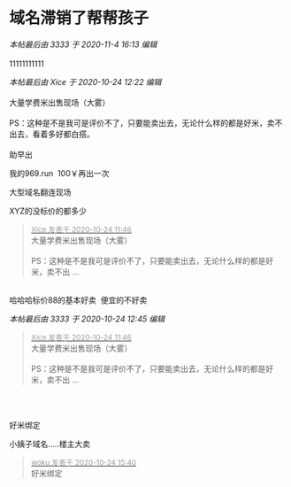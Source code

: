 # 域名滞销了帮帮孩子


<i class="pstatus"> 本帖最后由 3333 于 2020-11-4 16:13 编辑 </i><br />
<br />
11111111111

<i class="pstatus"> 本帖最后由 Xice 于 2020-10-24 12:22 编辑 </i><br />
<br />
大量学费米出售现场（大雾）<br />
<br />
PS：这种是不是我可是评价不了，只要能卖出去，无论什么样的都是好米，卖不出去，看着多好都白搭。<br />
<br />
助早出<img id="aimg_x40Qf" onclick="zoom(this, this.src, 0, 0, 0)" class="zoom" src="https://cdn.jsdelivr.net/gh/hishis/forum-master/public/images/patch.gif" onmouseover="img_onmouseoverfunc(this)" onload="thumbImg(this)" border="0" alt="" />

我的969.run&nbsp;&nbsp;100￥再出一次

大型域名翻连现场

XYZ的没标价的都多少

<div class="quote"><blockquote><font size="2"><a href="https://www.hostloc.com/forum.php?mod=redirect&amp;goto=findpost&amp;pid=9345082&amp;ptid=757918" target="_blank"><font color="#999999">Xice 发表于 2020-10-24 11:46</font></a></font><br />
大量学费米出售现场（大雾）<br />
<br />
PS：这种是不是我可是评价不了，只要能卖出去，无论什么样的都是好米，卖不出 ...</blockquote></div><br />
哈哈哈标价88的基本好卖&nbsp;&nbsp;便宜的不好卖

<i class="pstatus"> 本帖最后由 3333 于 2020-10-24 12:45 编辑 </i><br />
<div class="quote"><blockquote><font size="2"><a href="https://www.hostloc.com/forum.php?mod=redirect&amp;goto=findpost&amp;pid=9345082&amp;ptid=757918" target="_blank"><font color="#999999">Xice 发表于 2020-10-24 11:46</font></a></font><br />
大量学费米出售现场（大雾）<br />
<br />
PS：这种是不是我可是评价不了，只要能卖出去，无论什么样的都是好米，卖不出 ...</blockquote></div><br />
<br />
<img id="aimg_PwH5y" onclick="zoom(this, this.src, 0, 0, 0)" class="zoom" src="https://img.hapa.cc/images/2020/10/24/QQ20201024124217.png" onmouseover="img_onmouseoverfunc(this)" onload="thumbImg(this)" border="0" alt="" />

好米绑定

小姨子域名.....楼主大卖

<div class="quote"><blockquote><font size="2"><a href="https://www.hostloc.com/forum.php?mod=redirect&amp;goto=findpost&amp;pid=9346162&amp;ptid=757918" target="_blank"><font color="#999999">woku 发表于 2020-10-24 15:40</font></a></font><br />
好米绑定</blockquote></div><br />
<img src="static/image/smiley/default/lol.gif" smilieid="12" border="0" alt="" />

